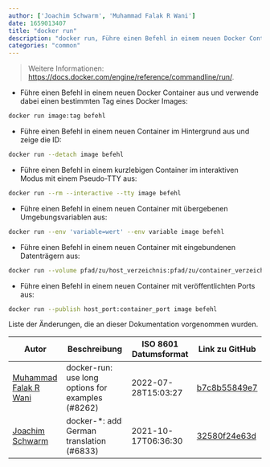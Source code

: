 ```yaml
---
author: ['Joachim Schwarm', 'Muhammad Falak R Wani']
date: 1659013407
title: "docker run"
description: "docker run, Führe einen Befehl in einem neuen Docker Container aus."
categories: "common"
---
```

> Weitere Informationen: <https://docs.docker.com/engine/reference/commandline/run/>.

- Führe einen Befehl in einem neuen Docker Container aus und verwende dabei einen bestimmten Tag eines Docker Images:

```bash
docker run image:tag befehl
```

- Führe einen Befehl in einem neuen Container im Hintergrund aus und zeige die ID:

```bash
docker run --detach image befehl
```

- Führe einen Befehl in einem kurzlebigen Container im interaktiven Modus mit einem Pseudo-TTY aus:

```bash
docker run --rm --interactive --tty image befehl
```

- Führe einen Befehl in einem neuen Container mit übergebenen Umgebungsvariablen aus:

```bash
docker run --env 'variable=wert' --env variable image befehl
```

- Führe einen Befehl in einem neuen Container mit eingebundenen Datenträgern aus:

```bash
docker run --volume pfad/zu/host_verzeichnis:pfad/zu/container_verzeichnis image befehl
```

- Führe einen Befehl in einem neuen Container mit veröffentlichten Ports aus:

```bash
docker run --publish host_port:container_port image befehl
```
Liste der Änderungen, die an dieser Dokumentation vorgenommen wurden.


Autor | Beschreibung | ISO 8601 Datumsformat | Link zu GitHub
------|-----|-----|-----
[Muhammad Falak R Wani](mailto:falakreyaz@gmail.com) | docker-run: use long options for examples (#8262) | 2022-07-28T15:03:27 | [b7c8b55849e7](https://github.com/tldr-pages/tldr/commit/b7c8b55849e7ace9394c375e6533a920682c0a78)
[Joachim Schwarm](mailto:joachim@schwarm.co) | docker-*: add German translation (#6833) | 2021-10-17T06:36:30 | [32580f24e63d](https://github.com/tldr-pages/tldr/commit/32580f24e63daa8abf77cffe6bc7dac55911fb3a)

